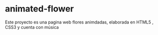 # animated-flower
Este proyecto es una pagina web flores animdadas, elaborada en HTML5 , CSS3 y  cuenta con música
